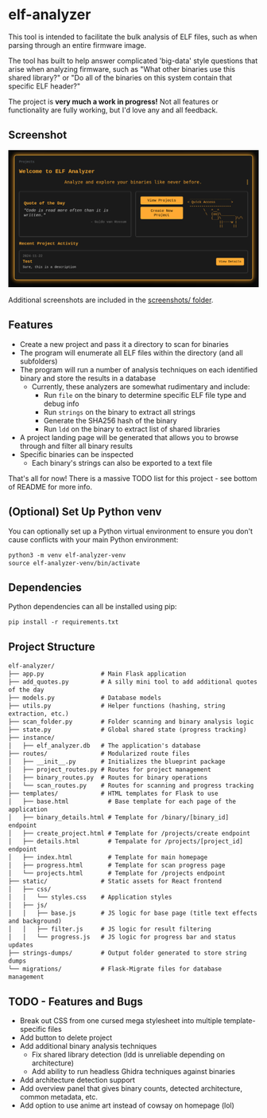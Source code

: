# elf-analyzer

This tool is intended to facilitate the bulk analysis of ELF files, such as when parsing through an entire firmware image.

The tool has built to help answer complicated 'big-data' style questions that arise when analyzing firmware, such as "What other binaries use this shared library?" or "Do all of the binaries on this system contain that specific ELF header?"

The project is **very much a work in progress!** Not all features or functionality are fully working, but I'd love any and all feedback.

## Screenshot

<p align="center">
	<img src="screenshots/1-homepage.png" />
</p>

Additional screenshots are included in the [screenshots/ folder](screenshots/README.md).

## Features

- Create a new project and pass it a directory to scan for binaries
- The program will enumerate all ELF files within the directory (and all subfolders)
- The program will run a number of analysis techniques on each identified binary and store the results in a database
	- Currently, these analyzers are somewhat rudimentary and include:
		- Run `file` on the binary to determine specific ELF file type and debug info
		- Run `strings` on the binary to extract all strings
		- Generate the SHA256 hash of the binary
		- Run `ldd` on the binary to extract list of shared libraries
- A project landing page will be generated that allows you to browse through and filter all binary results
- Specific binaries can be inspected
	- Each binary's strings can also be exported to a text file

That's all for now! There is a massive TODO list for this project - see bottom of README for more info.

## (Optional) Set Up Python venv

You can optionally set up a Python virtual environment to ensure you don't cause conflicts with your main Python environment:

```
python3 -m venv elf-analyzer-venv
source elf-analyzer-venv/bin/activate
```

## Dependencies

Python dependencies can all be installed using pip:

```
pip install -r requirements.txt
```

## Project Structure

```
elf-analyzer/
├── app.py                # Main Flask application
├── add_quotes.py         # A silly mini tool to add additional quotes of the day
├── models.py             # Database models
├── utils.py              # Helper functions (hashing, string extraction, etc.)
├── scan_folder.py        # Folder scanning and binary analysis logic
├── state.py              # Global shared state (progress tracking)
├── instance/
│   ├── elf_analyzer.db   # The application's database
├── routes/               # Modularized route files
│   ├── __init__.py       # Initializes the blueprint package
│   ├── project_routes.py # Routes for project management
│   ├── binary_routes.py  # Routes for binary operations
│   └── scan_routes.py    # Routes for scanning and progress tracking
├── templates/            # HTML templates for Flask to use
│   ├── base.html           # Base template for each page of the application
│   ├── binary_details.html # Template for /binary/[binary_id] endpoint
│   ├── create_project.html # Template for /projects/create endpoint
│   ├── details.html        # Tempalate for /projects/[project_id] endpoint
│   ├── index.html          # Template for main homepage
│   ├── progress.html       # Template for scan progress page
│   └── projects.html       # Template for /projects endpoint
├── static/               # Static assets for React frontend
│   ├── css/
│   │   └── styles.css    # Application styles
│   ├── js/
│   │   ├── base.js       # JS logic for base page (title text effects and background)
│   │   ├── filter.js     # JS logic for result filtering
│   │   └── progress.js   # JS logic for progress bar and status updates
├── strings-dumps/        # Output folder generated to store string dumps
└── migrations/           # Flask-Migrate files for database management
```

## TODO - Features and Bugs

- Break out CSS from one cursed mega stylesheet into multiple template-specific files
- Add button to delete project
- Add additional binary analysis techniques
	- Fix shared library detection (ldd is unreliable depending on architecture)
	- Add ability to run headless Ghidra techniques against binaries
- Add architecture detection support
- Add overview panel that gives binary counts, detected architecture, common metadata, etc.
- Add option to use anime art instead of cowsay on homepage (lol)
